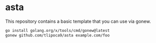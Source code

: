 # asta

This repository contains a basic template that you can use via gonew.

```bash
go install golang.org/x/tools/cmd/gonew@latest
gonew github.com/tlipoca9/asta example.com/foo
```
